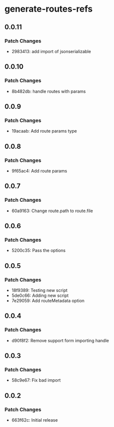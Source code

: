 # generate-routes-refs

## 0.0.11

### Patch Changes

- 2983413: add import of jsonserializable

## 0.0.10

### Patch Changes

- 8b482db: handle routes with params

## 0.0.9

### Patch Changes

- 19acaab: Add route params type

## 0.0.8

### Patch Changes

- 9f65ac4: Add route params

## 0.0.7

### Patch Changes

- 60a9163: Change route.path to route.file

## 0.0.6

### Patch Changes

- 5200c35: Pass the options

## 0.0.5

### Patch Changes

- 18f9389: Testing new script
- 5de0c66: Adding new script
- 7e29059: Add routeMetadata option

## 0.0.4

### Patch Changes

- d90f8f2: Remove support form importing handle

## 0.0.3

### Patch Changes

- 58c9e67: Fix bad import

## 0.0.2

### Patch Changes

- 663f62c: Initial release
